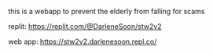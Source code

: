 this is a webapp to prevent the elderly from falling for scams

replit: https://replit.com/@DarleneSoon/stw2v2

web app: https://stw2v2.darlenesoon.repl.co/
